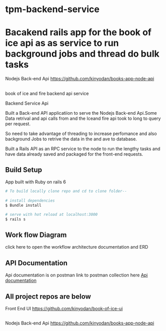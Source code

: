 # tpm-backend-service

# Bacakend rails app for the book of ice api as as service to run background jobs and thread do bulk tasks
 Nodejs Back-end Api https://github.com/kinyodan/books-app-node-api
 
##
book of ice and fire backend api service 

Backend Service Api

Built a Back-end API applicatiion to serve the Nodejs Back-end Api.Some Data retrival and api calls from and the Iceand fire api took to long to query per request.

So need to take advantage of threading to increase perfomance and also background Jobs to retrive the data in the and ave to database.

Built a Rails API as an RPC service to the node to run the lengthy tasks and have data already saved and packaged for the front-end requests.

## Build Setup
App built with Ruby on rails 6

```bash
# To build locally clone repo and cd to clone folder--
 
# install dependencies
$ Bundle install

# serve with hot reload at localhost:3000
$ rails s


```
##  
## Work flow Diagram
 click here to open the workflow architecture documentation and ERD 

## API Documentation 
 Api documentation is on postman 
link to postman collection here <a href="https://www.postman.com/lunar-crescent-756083/workspace/my-workspace/request/21024605-98348242-b79d-4993-ba48-f7fe9f2c23b1" >Api documentation </a>

## All project repos are below
 Front End UI 
 https://github.com/kinyodan/book-of-ice-ui
## 

Nodejs Back-end Api https://github.com/kinyodan/books-app-node-api

